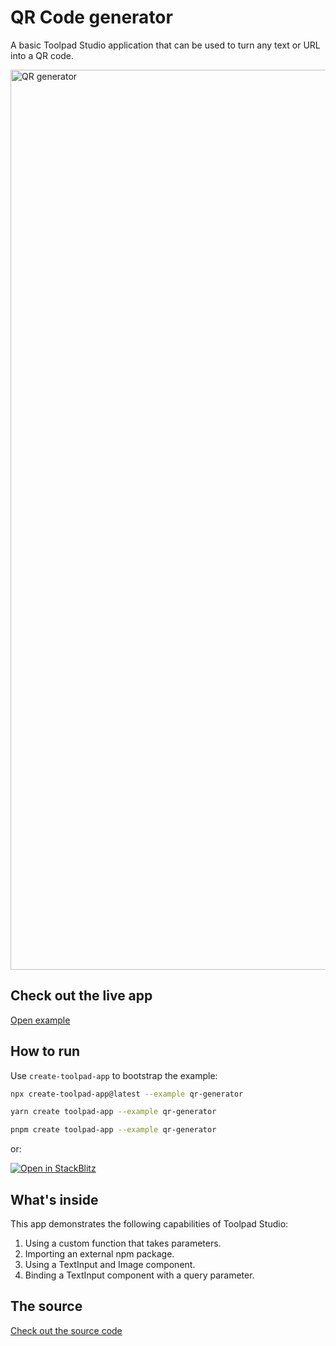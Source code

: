 # QR Code generator

<p class="description">A basic Toolpad Studio application that can be used to turn any text or URL into a QR code.</p>

<a href="https://mui-toolpad-qr-generator-production.up.railway.app/prod/pages/qrcode" target="_blank">
  <img src="https://mui.com/static/toolpad/docs/studio/examples/qr-generator.png" alt="QR generator" style="aspect-ratio: 575/318;" width="1440">
</a>

## Check out the live app

[Open example](https://mui-toolpad-qr-generator-production.up.railway.app/prod/pages/qrcode)

## How to run

Use `create-toolpad-app` to bootstrap the example:

```bash
npx create-toolpad-app@latest --example qr-generator
```

```bash
yarn create toolpad-app --example qr-generator
```

```bash
pnpm create toolpad-app --example qr-generator
```

or:

[![Open in StackBlitz](https://developer.stackblitz.com/img/open_in_stackblitz.svg)](https://stackblitz.com/fork/github/mui/toolpad/tree/master/examples/studio/qr-generator)

## What's inside

This app demonstrates the following capabilities of Toolpad Studio:

1. Using a custom function that takes parameters.
2. Importing an external npm package.
3. Using a TextInput and Image component.
4. Binding a TextInput component with a query parameter.

## The source

[Check out the source code](https://github.com/mui/toolpad/tree/master/examples/studio/qr-generator)
